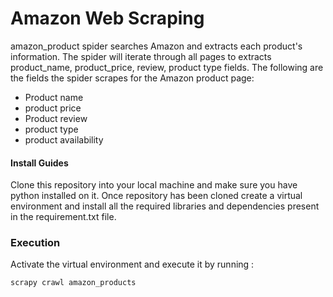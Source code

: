 # Amazon Web Scraping
amazon_product spider searches Amazon and extracts each product's information. The spider will iterate through all pages to extracts product_name, product_price, review, product type fields. The following are the fields the spider scrapes for the Amazon product page:

* Product name
* product price
* Product review
* product type
* product availability

#### Install Guides
Clone this repository into your local machine and make sure you have python installed on it. Once repository has been cloned create a virtual environment and install all the required libraries  and dependencies present in the requirement.txt file. 

### Execution
Activate the virtual environment and execute it by running :
  ```
  scrapy crawl amazon_products

  ```
